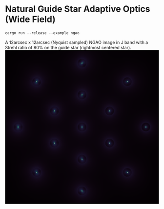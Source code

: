 # Natural Guide Star Adaptive Optics (Wide Field)

```rust
cargo run --release --example ngao
```
A 12arcsec x 12arcsec (Nyquist sampled) NGAO image in J band with a Strehl ratio of 80% on the guide star (rightmost centered star).
<img src="wide-field_ngao-image.png" alt="Wide-field NGAO" title="Wide-field NGAO image" width="750"/>
